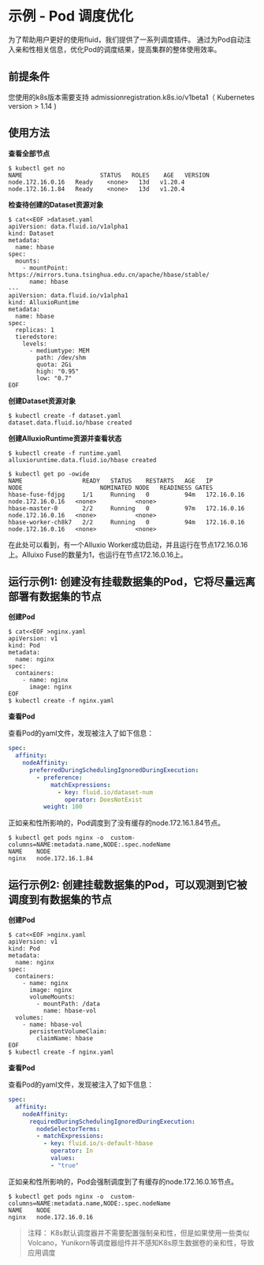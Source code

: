 # 示例 - Pod 调度优化
为了帮助用户更好的使用fluid，我们提供了一系列调度插件。
通过为Pod自动注入亲和性相关信息，优化Pod的调度结果，提高集群的整体使用效率。

## 前提条件

您使用的k8s版本需要支持 admissionregistration.k8s.io/v1beta1（ Kubernetes version > 1.14 )

## 使用方法

**查看全部节点**

```shell
$ kubectl get no
NAME                      STATUS   ROLES    AGE   VERSION
node.172.16.0.16   Ready    <none>   13d   v1.20.4
node.172.16.1.84   Ready    <none>   13d   v1.20.4
```

**检查待创建的Dataset资源对象**

```shell
$ cat<<EOF >dataset.yaml
apiVersion: data.fluid.io/v1alpha1
kind: Dataset
metadata:
  name: hbase
spec:
  mounts:
    - mountPoint: https://mirrors.tuna.tsinghua.edu.cn/apache/hbase/stable/
      name: hbase
---
apiVersion: data.fluid.io/v1alpha1
kind: AlluxioRuntime
metadata:
  name: hbase
spec:
  replicas: 1
  tieredstore:
    levels:
      - mediumtype: MEM
        path: /dev/shm
        quota: 2Gi
        high: "0.95"
        low: "0.7"
EOF
```

**创建Dataset资源对象**
```shell
$ kubectl create -f dataset.yaml
dataset.data.fluid.io/hbase created
```

**创建AlluxioRuntime资源并查看状态**

```shell
$ kubectl create -f runtime.yaml
alluxioruntime.data.fluid.io/hbase created

$ kubectl get po -owide
NAME                 READY   STATUS    RESTARTS   AGE   IP            NODE                      NOMINATED NODE   READINESS GATES
hbase-fuse-fdjpg     1/1     Running   0          94m   172.16.0.16   node.172.16.0.16   <none>           <none>
hbase-master-0       2/2     Running   0          97m   172.16.0.16   node.172.16.0.16   <none>           <none>
hbase-worker-ch8k7   2/2     Running   0          94m   172.16.0.16   node.172.16.0.16   <none>           <none>
```
在此处可以看到，有一个Alluxio Worker成功启动，并且运行在节点172.16.0.16上。Alluixo Fuse的数量为1，也运行在节点172.16.0.16上。


## 运行示例1: 创建没有挂载数据集的Pod，它将尽量远离部署有数据集的节点

**创建Pod**
```shell
$ cat<<EOF >nginx.yaml
apiVersion: v1
kind: Pod
metadata:
  name: nginx
spec:
  containers:
    - name: nginx
      image: nginx
EOF
$ kubectl create -f nginx.yaml
```
**查看Pod**

查看Pod的yaml文件，发现被注入了如下信息：
```yaml
spec:
  affinity:
    nodeAffinity:
      preferredDuringSchedulingIgnoredDuringExecution:
        - preference:
            matchExpressions:
              - key: fluid.io/dataset-num
                operator: DoesNotExist
          weight: 100
```
正如亲和性所影响的，Pod调度到了没有缓存的node.172.16.1.84节点。
```shell
$ kubectl get pods nginx -o  custom-columns=NAME:metadata.name,NODE:.spec.nodeName
NAME    NODE
nginx   node.172.16.1.84
```

## 运行示例2: 创建挂载数据集的Pod，可以观测到它被调度到有数据集的节点

**创建Pod**
```shell
$ cat<<EOF >nginx.yaml
apiVersion: v1
kind: Pod
metadata:
  name: nginx
spec:
  containers:
    - name: nginx
      image: nginx
      volumeMounts:
        - mountPath: /data
          name: hbase-vol
  volumes:
    - name: hbase-vol
      persistentVolumeClaim:
        claimName: hbase
EOF
$ kubectl create -f nginx.yaml
```

**查看Pod**

查看Pod的yaml文件，发现被注入了如下信息：

```yaml
spec:
  affinity:
    nodeAffinity:
      requiredDuringSchedulingIgnoredDuringExecution:
        nodeSelectorTerms:
        - matchExpressions:
          - key: fluid.io/s-default-hbase
            operator: In
            values:
            - "true"
```

正如亲和性所影响的，Pod会强制调度到了有缓存的node.172.16.0.16节点。

```shell
$ kubectl get pods nginx -o  custom-columns=NAME:metadata.name,NODE:.spec.nodeName
NAME    NODE
nginx   node.172.16.0.16
```

> 注释： K8s默认调度器并不需要配置强制亲和性，但是如果使用一些类似Volcano，Yunikorn等调度器组件并不感知K8s原生数据卷的亲和性，导致应用调度
